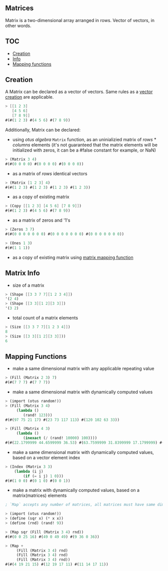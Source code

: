 Matrices
--------

Matrix is a two-dimensional array arranged in rows. Vector of vectors, in other words.

TOC
---
- [Creation](#creation)
- [Info](#matrix-info)
- [Mapping functions](#mapping-functions)

Creation
--------

A Matrix can be declared as a vector of vectors. Same rules as a [vector creation](vectors.md#creation) are applicable.
```scheme
> [[1 2 3]
   [4 5 6]
   [7 8 9]]
#(#(1 2 3) #(4 5 6) #(7 8 9))
```

Additionally, Matrix can be declared:

* using *otus algebra* `Matrix` function,
  as an uninializied matrix of *rows* * *columns* elements (it's not guaranteed that the matrix elements will be initialized with zeros, it can be a #false constant for example, or NaN)
```scheme
> (Matrix 3 4)
#(#(0 0 0 0) #(0 0 0 0) #(0 0 0 0))
```

* as a matrix of *rows* identical vectors
```scheme
> (Matrix [1 2 3] 4)
#(#(1 2 3) #(1 2 3) #(1 2 3) #(1 2 3))
```

* as a copy of existing matrix
```scheme
> (Copy [[1 2 3] [4 5 6] [7 8 9]])
#(#(1 2 3) #(4 5 6) #(7 8 9))
```

* as a matrix of zeros and '1's
```scheme
> (Zeros 3 7)
#(#(0 0 0 0 0 0 0) #(0 0 0 0 0 0 0) #(0 0 0 0 0 0 0))

> (Ones 1 3)
#(#(1 1 1))
```

* as a copy of existing matrix using [matrix mapping function](#mapping-functions)


Matrix Info
-----------

* size of a matrix
```scheme
> (Shape [[3 3 7 7][1 2 3 4]])
'(2 4)
> (Shape [[3 3][1 2][3 3]])
'(3 2)
```

* total count of a matrix elements
```scheme
> (Size [[3 3 7 7][1 2 3 4]])
8
> (Size [[3 3][1 2][3 3]]))
6
```


Mapping Functions
-----------------

* make a same dimensional matrix with any applicable repeating value
```scheme
> (Fill (Matrix 2 3) 7)
#(#(7 7 7) #(7 7 7))
```

* make a same dimensional matrix with dynamically computed values
```scheme
> (import (otus random!))
> (Fill (Matrix 3 4)
     (lambda ()
        (rand! 123)))
#(#(97 75 21 17) #(23 73 117 113) #(120 102 63 33))

> (Fill (Matrix 4 3)
     (lambda ()
        (inexact (/ (rand! 10000) 100))))
#(#(22.1799999 44.6599999 36.53) #(63.7599999 31.8399999 17.1799999) #(24.44 66.7699999 32.57) #(46.2299999 49.4099999 33.0099999))
```

* make a same dimensional matrix with dynamically computed values, based on a vector element index
```scheme
> (Index (Matrix 3 3)
    (lambda (i j)
        (if (= i j) 1 0)))
#(#(1 0 0) #(0 1 0) #(0 0 1))
```

* make a matrix with dynamically computed values, based on a matrix(matrices) elements
```scheme
; `Map` accepts any number of matrices, all matrices must have same dimensions!

> (import (otus random!))
> (define (sqr x) (* x x))
> (define (rnd) (rand! 9))

> (Map sqr (Fill (Matrix 3 4) rnd))
#(#(0 0 25 16) #(49 0 49 49) #(9 36 0 36))

> (Map +
     (Fill (Matrix 3 4) rnd)
     (Fill (Matrix 3 4) rnd)
     (Fill (Matrix 3 4) rnd))
#(#(4 19 21 15) #(12 19 17 11) #(11 14 17 11))
```
